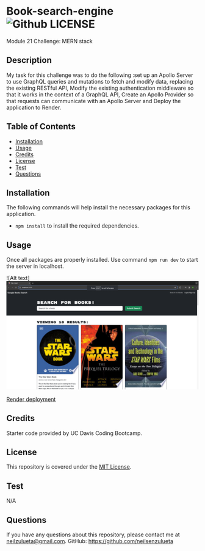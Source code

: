 # Book-search-engine ![Github LICENSE](https://img.shields.io/badge/license-MIT-blue.svg)
Module 21 Challenge: MERN stack

## Description 

My task for this challenge was to do the following :set up an Apollo Server to use GraphQL queries and mutations to fetch and modify data, replacing the existing RESTful API, Modify the existing authentication middleware so that it works in the context of a GraphQL API, Create an Apollo Provider so that requests can communicate with an Apollo Server and Deploy the application to Render.

## Table of Contents

  * [Installation](#installation)
  * [Usage](#usage)
  * [Credits](#credits)
  * [License](#license)
  * [Test](#test)
  * [Questions](#questions)

## Installation 

The following commands will help install the necessary packages for this application. 
* `npm install` to install the required dependencies. 

## Usage 

Once all packages are properly installed. Use command `npm run dev` to start the server in localhost.
  
![Alt text]![alt text](<client/images/MERN screenshot.png>)

[Render deployment](https://book-search-engine-mern-25yo.onrender.com)

## Credits

Starter code provided by UC Davis Coding Bootcamp.

## License 

This repository is covered under the [MIT License](https://opensource.org/licenses/MIT).

## Test

N/A

## Questions 

If you have any questions about this repository, please contact me at neilzulueta@gmail.com. GitHub: https://github.com/neilsenzulueta
